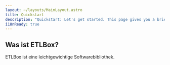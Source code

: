 ```yaml
---
layout: ~/layouts/MainLayout.astro
title: Quickstart
description: "Quickstart: Let's get started. This page gives you a brief overview of the basic concepts and usage."
i18nReady: true
---
```


## Was ist ETLBox?

ETLBox ist eine leichtgewichtige Softwarebibliothek. 

